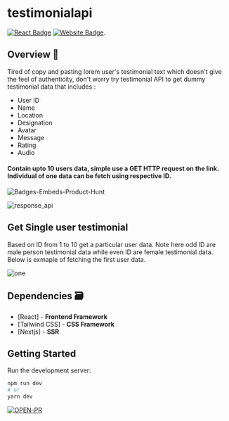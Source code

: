 # testimonialapi

[![React Badge](http://img.shields.io/badge/Powered%20By-React-blue?style=for-the-badge&logo=react)](https://reactjs.org/)
[![Website Badge](https://img.shields.io/badge/Visit-Now-green?style=for-the-badge&logo=vercel)](https://testimonialapi.toolcarton.com//).

## Overview 👀

Tired of copy and pasting lorem user's testimonial text which doesn't give the feel of authenticity, don't worry try testimonial API to get dummy testimonial data that includes :

- User ID
- Name
- Location
- Designation
- Avatar
- Message
- Rating
- Audio

#### Contain upto 10 users data, simple use a GET HTTP request on the link. Individual of one data can be fetch using respective ID.

![Badges-Embeds-Product-Hunt](https://user-images.githubusercontent.com/6918020/110662722-c78aeb80-81eb-11eb-981b-2900c8fa21aa.png)

![response_api](https://user-images.githubusercontent.com/6918020/112142398-8d164b00-8bfc-11eb-8f3b-dda07287bce0.png)

## Get Single user testimonial

Based on ID from 1 to 10 get a particular user data. Note here odd ID are male person testimonial data while even ID are female testimonial data. Below is exmaple of fetching the first user data.

![one](https://user-images.githubusercontent.com/6918020/112142476-a8815600-8bfc-11eb-92e1-3ec5ed57ec44.png)

## Dependencies 🗃

- [React] - **Frontend Framework**
- [Tailwind CSS] - **CSS Framework**
- [Nextjs] - **SSR**

## Getting Started

Run the development server:

```bash
npm run dev
# or
yarn dev
```

[![OPEN-PR](https://img.shields.io/badge/Open%20For-PR-orange?style=for-the-badge&logo=github)](https://github.com/enggsuraj/testimonailapi/)
